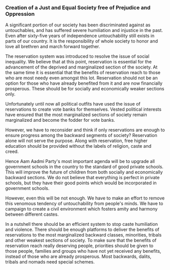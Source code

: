 ### Creation of a Just and Equal Society free of Prejudice and Oppression

A significant portion of our society has been discriminated against as untouchables, and has suffered severe humiliation and injustice in the past. Even after sixty-five years of independence untouchability still exists in parts of our country. It is the responsibility of whole society to honor and love all brethren and march forward together.

The reservation system was introduced to resolve the issue of social inequality. We believe that at this point, reservation is essential for the advancement of the deprived and marginalized section of the society. At the same time it is essential that the benefits of reservation reach to those who are most needy even amongst this lot. Reservation should not be an option for those who have already benefited from it and are now financially prosperous. These should be for socially and economically weaker sections only.

Unfortunately until now all political outfits have used the issue of reservations to create vote banks for themselves. Vested political interests have ensured that the most marginalized sections of society remain marginalized and become the fodder for vote banks.

However, we have to reconsider and think if only reservations are enough to ensure progress among the backward segments of society? Reservation alone will not serve the purpose. Along with reservation, free higher education should be provided without the labels of religion, caste and creed. 

Hence Aam Aadmi Party's most important agenda will be to upgrade all government schools in the country to the standard of good private schools. This will improve the future of children from both socially and economically backward sections. We do not believe that everything is perfect in private schools, but they have their good points which would be incorporated in government schools.

However, even this will be not enough. We have to make an effort to remove this venomous tendency of untouchability from people's minds. We have to campaign to create a civil environment which fosters amity and harmony between different castes.

In a nutshell there should be an efficient system to stop caste humiliation and violence. There should be enough platforms to deliver the benefits of reservations to the most marginalized backward classes, minorities, tribals and other weakest sections of society. To make sure that the benefits of reservation reach really deserving people, priorities should be given to those people, families and groups who have not yet received any benefits, instead of those who are already prosperous. Most backwards, dalits, tribals and nomads need special schemes.
